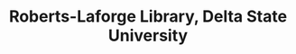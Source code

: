 ---
layout: repo
title: "Roberts-Laforge Library, Delta State University"
id: 23303
permalink: repos/23303/
---